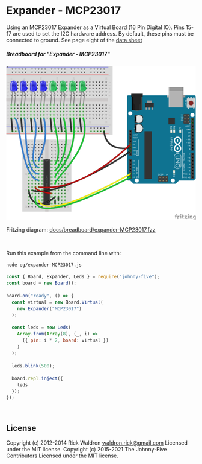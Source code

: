 <!--remove-start-->

# Expander - MCP23017

<!--remove-end-->


Using an MCP23017 Expander as a Virtual Board (16 Pin Digital IO). Pins 15-17 are used to set the I2C hardware address. By default, these pins must be connected to ground. See page eight of the [data sheet](http://ww1.microchip.com/downloads/en/DeviceDoc/21952b.pdf)





##### Breadboard for "Expander - MCP23017"



![docs/breadboard/expander-MCP23017.png](breadboard/expander-MCP23017.png)<br>

Fritzing diagram: [docs/breadboard/expander-MCP23017.fzz](breadboard/expander-MCP23017.fzz)

&nbsp;




Run this example from the command line with:
```bash
node eg/expander-MCP23017.js
```


```javascript
const { Board, Expander, Leds } = require("johnny-five");
const board = new Board();

board.on("ready", () => {
  const virtual = new Board.Virtual(
    new Expander("MCP23017")
  );

  const leds = new Leds(
    Array.from(Array(8), (_, i) =>
      ({ pin: i * 2, board: virtual })
    )
  );

  leds.blink(500);

  board.repl.inject({
    leds
  });
});

```








&nbsp;

<!--remove-start-->

## License
Copyright (c) 2012-2014 Rick Waldron <waldron.rick@gmail.com>
Licensed under the MIT license.
Copyright (c) 2015-2021 The Johnny-Five Contributors
Licensed under the MIT license.

<!--remove-end-->

